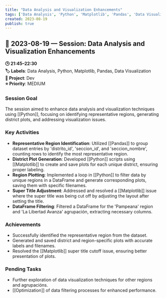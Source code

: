 ```yaml
---
title: "Data Analysis and Visualization Enhancements"
tags: ['Data Analysis', 'Python', 'Matplotlib', 'Pandas', 'Data Visualization']
created: 2023-08-19
publish: true
---
```


## 📅 2023-08-19 — Session: Data Analysis and Visualization Enhancements

**🕒 21:45–22:30**  
**🏷️ Labels**: Data Analysis, Python, Matplotlib, Pandas, Data Visualization  
**📂 Project**: Dev  
**⭐ Priority**: MEDIUM  


### Session Goal
The session aimed to enhance data analysis and visualization techniques using [[Python]], focusing on identifying representative regions, generating district plots, and addressing visualization issues.

### Key Activities
- **Representative Region Identification**: Utilized [[Pandas]] to group dataset entries by 'distrito_id', 'seccion_id', and 'seccion_nombre', counting rows to identify the most representative region.
- **District Plot Generation**: Developed [[Python]] scripts using [[Matplotlib]] to create and save plots for each unique district, ensuring proper labeling.
- **Region Plotting**: Implemented a loop in [[Python]] to filter data by unique regions in a DataFrame and generate corresponding plots, saving them with specific filenames.
- **Super Title Adjustment**: Addressed and resolved a [[Matplotlib]] issue where the super title was being cut off by adjusting the layout after setting the title.
- **DataFrame Filtering**: Filtered a DataFrame for the 'Pampeana' region and 'La Libertad Avanza' agrupación, extracting necessary columns.

### Achievements
- Successfully identified the representative region from the dataset.
- Generated and saved district and region-specific plots with accurate labels and filenames.
- Resolved the [[Matplotlib]] super title cutoff issue, ensuring better presentation of plots.

### Pending Tasks
- Further exploration of data visualization techniques for other regions and agrupacións.
- [[Optimization]] of data filtering processes for enhanced performance.
